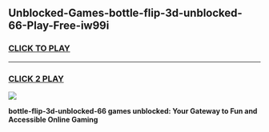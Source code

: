 
## Unblocked-Games-bottle-flip-3d-unblocked-66-Play-Free-iw99i
<h3>
<a href="https://premium76.site?title=bottle-flip-3d-unblocked-66&ref=18A1">CLICK TO PLAY</a></h3>
<hr>

<h3>
<a href="https://premium76.site?title=bottle-flip-3d-unblocked-66&ref=18A1">CLICK 2 PLAY</a>
  
</h3>

<a href="https://premium76.site?title=bottle-flip-3d-unblocked-66&ref=18A1"><img src="https://clearcache.store/games.png"></a>


**bottle-flip-3d-unblocked-66 games unblocked: Your Gateway to Fun and Accessible Online Gaming**
